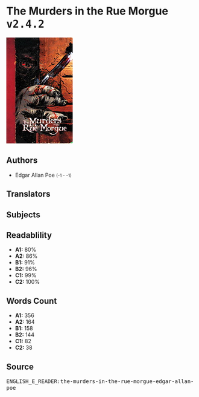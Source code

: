 # The Murders in the Rue Morgue <kbd>v2.4.2</kbd>

![](./cover.medium.jpg "")

## Authors


 - Edgar Allan Poe <small>(-1 - -1)</small>

## Translators



## Subjects



## Readablility


 - **A1:** 80%
 - **A2:** 86%
 - **B1:** 91%
 - **B2:** 96%
 - **C1:** 99%
 - **C2:** 100%

## Words Count


 - **A1:** 356
 - **A2:** 164
 - **B1:** 158
 - **B2:** 144
 - **C1:** 82
 - **C2:** 38

## Source


<kbd>ENGLISH_E_READER:the-murders-in-the-rue-morgue-edgar-allan-poe</kbd>
